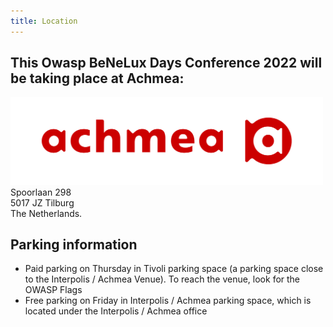 ```yaml
---
title: Location
---
```



<h2>This Owasp BeNeLux Days Conference 2022 will be taking place at Achmea: </h2>
<div class="sponsor">
  <a href="https://www.howest.be/"><img src="/assets/images/sponsors/achmea.png" alt="Achmea logo" style="width: 500px;"/></a><br />
</div>
Spoorlaan 298<br />
5017 JZ Tilburg<br />
The Netherlands.<br />

<h2>Parking information</h2>
<ul>
  <li>Paid parking on Thursday in Tivoli parking space (a parking space  close to the Interpolis / Achmea Venue). To reach the venue, look for the OWASP Flags</li>
  <li>Free parking on Friday in Interpolis / Achmea parking space, which is located under the Interpolis / Achmea office</li>
</ul>
